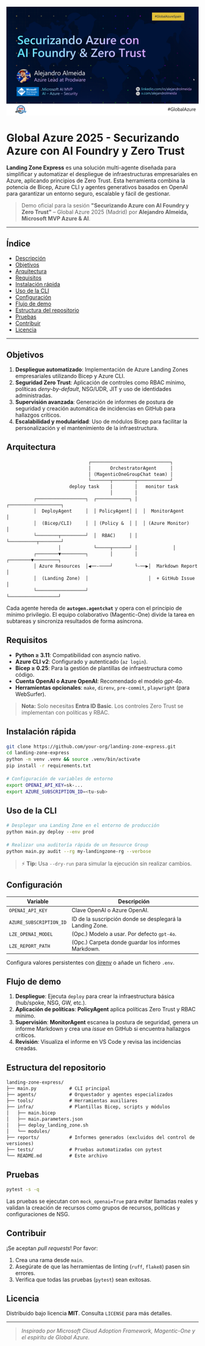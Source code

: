 ![Global Azure 2025 - Securizando Azure con AI Foundry y Zero Trust](resources/Global%20Azure%202025%20-%20Securizando%20Azure%20con%20AI%20Foundry%20y%20Zero%20Trust.png)

# Global Azure 2025 - Securizando Azure con AI Foundry y Zero Trust

**Landing Zone Express** es una solución multi-agente diseñada para simplificar y automatizar el despliegue de infraestructuras empresariales en Azure, aplicando principios de Zero Trust. Esta herramienta combina la potencia de Bicep, Azure CLI y agentes generativos basados en OpenAI para garantizar un entorno seguro, escalable y fácil de gestionar.

> Demo oficial para la sesión **"Securizando Azure con AI Foundry y Zero Trust"** – Global Azure 2025 (Madrid) por **Alejandro Almeida, Microsoft MVP Azure & AI**.

---

## Índice

- [Descripción](#landing-zone-express)
- [Objetivos](#objetivos)
- [Arquitectura](#arquitectura)
- [Requisitos](#requisitos)
- [Instalación rápida](#instalación-rápida)
- [Uso de la CLI](#uso-de-la-cli)
- [Configuración](#configuración)
- [Flujo de demo](#flujo-de-demo)
- [Estructura del repositorio](#estructura-del-repositorio)
- [Pruebas](#pruebas)
- [Contribuir](#contribuir)
- [Licencia](#licencia)

---

## Objetivos

1. **Despliegue automatizado**: Implementación de Azure Landing Zones empresariales utilizando Bicep y Azure CLI.
2. **Seguridad Zero Trust**: Aplicación de controles como RBAC mínimo, políticas *deny-by-default*, NSG/UDR, JIT y uso de identidades administradas.
3. **Supervisión avanzada**: Generación de informes de postura de seguridad y creación automática de incidencias en GitHub para hallazgos críticos.
4. **Escalabilidad y modularidad**: Uso de módulos Bicep para facilitar la personalización y el mantenimiento de la infraestructura.

## Arquitectura

```ascii
                              ┌─────────────────────────────┐
                              │       OrchestratorAgent     │
                              │ (MagenticOneGroupChat team) │
                              └───────┬────────┬────────────┘
                       deploy task    │        │   monitor task
                                      │        │
          ┌──────────────────┐  ┌────────────┐ │  ┌───────────────────┐
          │  DeployAgent     │  │ PolicyAgent│ │  │  MonitorAgent     │
          │  (Bicep/CLI)     │  │ (Policy &  │ │  │ (Azure Monitor)   │
          └────────┬─────────┘  │  RBAC)     │ │  └──────────┬────────┘
                   │            └─────┬──────┘ │             │
          ┌────────▼─────────┐        │        │    ┌────────▼─────────┐
          │ Azure Resources  │◀──-────┘        └-──▶│  Markdown Report │
          │  (Landing Zone)  │                      │  + GitHub Issue  │
          └──────────────────┘                      └──────────────────┘
```

Cada agente hereda de **`autogen.agentchat`** y opera con el principio de mínimo privilegio. El equipo colaborativo (Magentic-One) divide la tarea en subtareas y sincroniza resultados de forma asíncrona.

## Requisitos

- **Python ≥ 3.11**: Compatibilidad con asyncio nativo.
- **Azure CLI v2**: Configurado y autenticado (`az login`).
- **Bicep ≥ 0.25**: Para la gestión de plantillas de infraestructura como código.
- **Cuenta OpenAI o Azure OpenAI**: Recomendado el modelo *gpt-4o*.
- **Herramientas opcionales**: `make`, `direnv`, `pre-commit`, `playwright` (para WebSurfer).

> **Nota:** Solo necesitas **Entra ID Basic**. Los controles Zero Trust se implementan con políticas y RBAC.

## Instalación rápida

```bash
git clone https://github.com/your-org/landing-zone-express.git
cd landing-zone-express
python -m venv .venv && source .venv/bin/activate
pip install -r requirements.txt

# Configuración de variables de entorno
export OPENAI_API_KEY=sk-...
export AZURE_SUBSCRIPTION_ID=<tu-sub>
```

## Uso de la CLI

```bash
# Desplegar una Landing Zone en el entorno de producción
python main.py deploy --env prod

# Realizar una auditoría rápida de un Resource Group
python main.py audit --rg my-landingzone-rg --verbose
```

> ⚡ **Tip:** Usa `--dry-run` para simular la ejecución sin realizar cambios.

## Configuración

| Variable                  | Descripción                                             |
|---------------------------|---------------------------------------------------------|
| `OPENAI_API_KEY`          | Clave OpenAI o Azure OpenAI.                            |
| `AZURE_SUBSCRIPTION_ID`   | ID de la suscripción donde se desplegará la Landing Zone.|
| `LZE_OPENAI_MODEL`        | (Opc.) Modelo a usar. Por defecto `gpt-4o`.            |
| `LZE_REPORT_PATH`         | (Opc.) Carpeta donde guardar los informes Markdown.     |

Configura valores persistentes con [direnv](https://direnv.net/) o añade un fichero `.env`.

## Flujo de demo

1. **Despliegue**: Ejecuta `deploy` para crear la infraestructura básica (hub/spoke, NSG, GW, etc.).
2. **Aplicación de políticas**: **PolicyAgent** aplica políticas Zero Trust y RBAC mínimo.
3. **Supervisión**: **MonitorAgent** escanea la postura de seguridad, genera un informe Markdown y crea una *issue* en GitHub si encuentra hallazgos críticos.
4. **Revisión**: Visualiza el informe en VS Code y revisa las incidencias creadas.

## Estructura del repositorio

```text
landing-zone-express/
├── main.py            # CLI principal
├── agents/            # Orquestador y agentes especializados
├── tools/             # Herramientas auxiliares
├── infra/             # Plantillas Bicep, scripts y módulos
│   ├── main.bicep
│   ├── main.parameters.json
│   ├── deploy_landing_zone.sh
│   └── modules/
├── reports/           # Informes generados (excluidos del control de versiones)
├── tests/             # Pruebas automatizadas con pytest
└── README.md          # Este archivo
```

## Pruebas

```bash
pytest -s -q
```

Las pruebas se ejecutan con `mock_openai=True` para evitar llamadas reales y validan la creación de recursos como grupos de recursos, políticas y configuraciones de NSG.

## Contribuir

¡Se aceptan *pull requests*! Por favor:

1. Crea una rama desde `main`.
2. Asegúrate de que las herramientas de linting (`ruff`, `flake8`) pasen sin errores.
3. Verifica que todas las pruebas (`pytest`) sean exitosas.

## Licencia

Distribuido bajo licencia **MIT**. Consulta `LICENSE` para más detalles.

---

> *Inspirado por Microsoft Cloud Adoption Framework, Magentic-One y el espíritu de Global Azure.*
